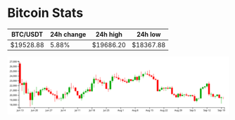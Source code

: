 # Bitcoin Stats

BTC/USDT|24h change|24h high|24h low|
|---|---|---|---|
|$19528.88|5.88%|$19686.20|$18367.88|

<img src="./chart.svg">
